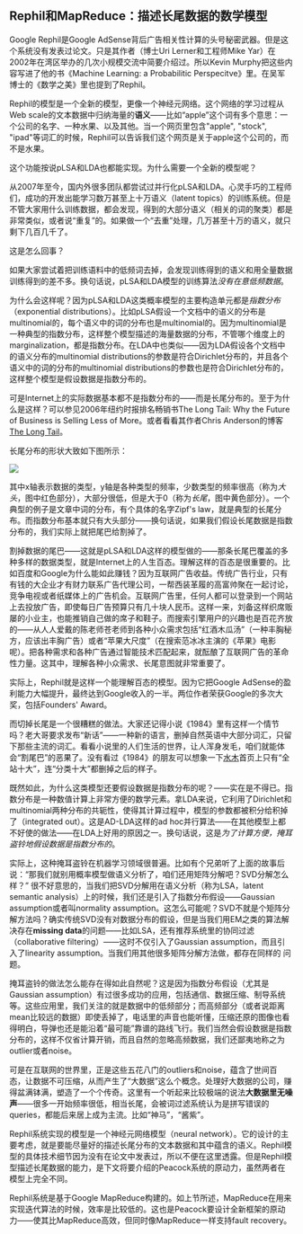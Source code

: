 ## Rephil和MapReduce：描述长尾数据的数学模型

Google Rephil是Google AdSense背后广告相关性计算的头号秘密武器。但是这个系统没有发表过论文。只是其作者（博士Uri Lerner和工程师Mike Yar）在2002年在湾区举办的几次小规模交流中简要介绍过。所以Kevin Murphy把这些内容写进了他的书《Machine Learning: a Probabilitic Perspecitve》里。在吴军博士的《数学之美》里也提到了Rephil。

Rephil的模型是一个全新的模型，更像一个神经元网络。这个网络的学习过程从Web scale的文本数据中归纳海量的**语义**——比如“apple”这个词有多个意思：一个公司的名字、一种水果、以及其他。当一个网页里包含"apple", "stock", "ipad"等词汇的时候，Rephil可以告诉我们这个网页是关于apple这个公司的，而不是水果。

这个功能按说pLSA和LDA也都能实现。为什么需要一个全新的模型呢？

从2007年至今，国内外很多团队都尝试过并行化pLSA和LDA。心灵手巧的工程师们，成功的开发出能学习数万甚至上十万语义（latent topics）的训练系统。但是不管大家用什么训练数据，都会发现，得到的大部分语义（相关的词的聚类）都是非常类似，或者说“重复”的。如果做一个“去重”处理，几万甚至十万的语义，就只剩下几百几千了。

这是怎么回事？

如果大家尝试着把训练语料中的低频词去掉，会发现训练得到的语义和用全量数据训练得到的差不多。换句话说，pLSA和LDA模型的训练算法*没有在意低频数据*。

为什么会这样呢？因为pLSA和LDA这类概率模型的主要构造单元都是*指数分布*（exponential distributions）。比如pLSA假设一个文档中的语义的分布是multinomial的，每个语义中的词的分布也是multinomial的。因为multinomial是一种典型的指数分布，这样整个模型描述的海量数据的分布，不管哪个维度上的marginalization，都是指数分布。在LDA中也类似——因为LDA假设各个文档中的语义分布的multinomial distributions的参数是符合Dirichlet分布的，并且各个语义中的词的分布的multinomial distributions的参数也是符合Dirichlet分布的，这样整个模型是假设数据是指数分布的。

可是Internet上的实际数据基本都不是指数分布的——而是长尾分布的。至于为什么是这样？可以参见2006年纽约时报排名畅销书The Long Tail: Why the Future of Business is Selling Less of More。或者看看其作者Chris Anderson的博客[The Long Tail](http://www.thelongtail.com)。

长尾分布的形状大致如下图所示：

<img src="http://www.thelongtail.com/conceptual.jpg"/>

其中x轴表示数据的类型，y轴是各种类型的频率，少数类型的频率很高（称为*大头*，图中红色部分），大部分很低，但是大于0（称为*长尾*，图中黄色部分）。一个典型的例子是文章中词的分布，有个具体的名字Zipf's law，就是典型的长尾分布。而指数分布基本就只有大头部分——换句话说，如果我们假设长尾数据是指数分布的，我们实际上就把尾巴给割掉了。

割掉数据的尾巴——这就是pLSA和LDA这样的模型做的——那条长尾巴覆盖的多种多样的数据类型，就是Internet上的人生百态。理解这样的百态是很重要的。比如百度和Google为什么能如此赚钱？因为互联网广告收益。传统广告行业，只有有钱的大企业才有财力联系广告代理公司，一帮西装革履的高富帅聚在一起讨论，竞争电视或者纸媒体上的广告机会。互联网广告里，任何人都可以登录到一个网站上去投放广告，即使每日广告预算只有几十块人民币。这样一来，刘备这样织席贩屡的小业主，也能推销自己做的席子和鞋子。而搜索引擎用户的兴趣也是百花齐放的——从人人爱戴的陈老师苍老师到各种小众需求包括“红酒木瓜汤”（一种丰胸秘方，应该出丰胸广告）或者“苹果大尺度”（在搜索范冰冰主演的《苹果》电影呢）。把各种需求和各种广告通过智能技术匹配起来，就酝酿了互联网广告的革命性力量。这其中，理解各种小众需求、长尾意图就非常重要了。

实际上，Rephil就是这样一个能理解百态的模型。因为它把Google AdSense的盈利能力大幅提升，最终达到Google收入的一半。两位作者荣获Google的多次大奖，包括Founders' Award。

而切掉长尾是一个很糟糕的做法。大家还记得小说《1984》里有这样一个情节吗？老大哥要求发布“新话”——一种新的语言，删掉自然英语中大部分词汇，只留下那些主流的词汇。看看小说里的人们生活的世界，让人浑身发毛，咱们就能体会“割尾巴”的恶果了。没有看过《1984》的朋友可以想象一下[水木](http://www.newsmth.net)首页上只有“全站十大”，连“分类十大”都删掉之后的样子。

既然如此，为什么这类模型还要假设数据是指数分布的呢？——实在是不得已。指数分布是一种数值计算上非常方便的数学元素。拿LDA来说，它利用了Dirichlet和multinomial两种分布的共轭性，使得其计算过程中，模型的参数都被积分给积掉了（integrated out）。这是AD-LDA这样的ad hoc并行算法——在其他模型上都不好使的做法——在LDA上好用的原因之一。换句话说，这是*为了计算方便，掩耳盗铃地假设数据是指数分布的*。

实际上，这种掩耳盗铃在机器学习领域很普遍。比如有个兄弟听了上面的故事后说：“那我们就别用概率模型做语义分析了，咱们还用矩阵分解吧？SVD分解怎么样？” 很不好意思的，当我们把SVD分解用在语义分析（称为LSA，latent semantic analysis）上的时候，我们还是引入了指数分布假设——Gaussian assumption或者叫normality assumption。这怎么可能呢？SVD不就是个矩阵分解方法吗？确实传统SVD没有对数据分布的假设，但是当我们用EM之类的算法解决存在**missing data**的问题——比如LSA，还有推荐系统里的协同过滤（collaborative filtering）——这时不仅引入了Gaussian assumption，而且引入了linearity assumption。当我们用其他很多矩阵分解方法做，都存在同样的
问题。

掩耳盗铃的做法怎么能存在得如此自然呢？这是因为指数分布假设（尤其是Gaussian assumption）有过很多成功的应用，包括通信、数据压缩、制导系统等。这些应用里，我们关注的就是数据中的低频部分；而高频部分（或者说距离mean比较远的数据）即使丢掉了，电话里的声音也能听懂，压缩还原的图像也看得明白，导弹也还是能沿着“最可能”靠谱的路线飞行。我们当然会假设数据是指数分布的，这样不仅省计算开销，而且自然的忽略高频数据，我们还鄙夷地称之为outlier或者noise。

可是在互联网的世界里，正是这些五花八门的outliers和noise，蕴含了世间百态，让数据不可压缩，从而产生了“大数据”这么个概念。处理好大数据的公司，赚得盆满钵满，塑造了一个个传奇。这里有一个听起来比较极端的说法**大数据里无噪声**——很多一开始频率很低，相当长尾，会被词过滤系统认为是拼写错误的queries，都能后来居上成为主流。比如“神马”，“酱紫”。

Rephil系统实现的模型是一个神经元网络模型（neural network）。它的设计的主要考虑，就是要能尽量好的描述长尾分布的文本数据和其中蕴含的语义。Rephil模型的具体技术细节因为没有在论文中发表过，所以不便在这里透露。但是Rephil模型描述长尾数据的能力，是下文将要介绍的Peacock系统的原动力，虽然两者在模型上完全不同。

Rephil系统是基于Google MapReduce构建的。如上节所述，MapReduce在用来实现迭代算法的时候，效率是比较低的。这也是Peacock要设计全新框架的原动力——使其比MapReduce高效，但同时像MapReduce一样支持fault recovery。
